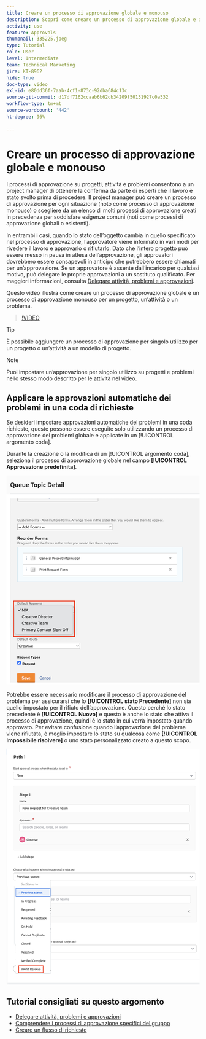 ```yaml
---
title: Creare un processo di approvazione globale e monouso
description: Scopri come creare un processo di approvazione globale e a utente singolo per un progetto, un’attività o un problema.
activity: use
feature: Approvals
thumbnail: 335225.jpeg
type: Tutorial
role: User
level: Intermediate
team: Technical Marketing
jira: KT-8962
hide: true
doc-type: video
exl-id: e80dd36f-7aab-4cf1-873c-92dba684c13c
source-git-commit: d17df7162ccaab6b62db34209f50131927c0a532
workflow-type: tm+mt
source-wordcount: '442'
ht-degree: 96%

---
```


# Creare un processo di approvazione globale e monouso

I processi di approvazione su progetti, attività e problemi consentono a un project manager di ottenere la conferma da parte di esperti che il lavoro è stato svolto prima di procedere. Il project manager può creare un processo di approvazione per ogni situazione (noto come processo di approvazione monouso) o scegliere da un elenco di molti processi di approvazione creati in precedenza per soddisfare esigenze comuni (noti come processi di approvazione globali o esistenti).

In entrambi i casi, quando lo stato dell’oggetto cambia in quello specificato nel processo di approvazione, l’approvatore viene informato in vari modi per rivedere il lavoro e approvarlo o rifiutarlo. Dato che l’intero progetto può essere messo in pausa in attesa dell’approvazione, gli approvatori dovrebbero essere consapevoli in anticipo che potrebbero essere chiamati per un’approvazione. Se un approvatore è assente dall’incarico per qualsiasi motivo, può delegare le proprie approvazioni a un sostituto qualificato. Per maggiori informazioni, consulta [Delegare attività, problemi e approvazioni](/help/manage-work/approval-processes-and-milestone-paths/delegate-approvals.md).

Questo video illustra come creare un processo di approvazione globale e un processo di approvazione monouso per un progetto, un’attività o un problema.

>[!VIDEO](https://video.tv.adobe.com/v/3434695/?quality=12&learn=on&enablevpops&captions=ita)

>[!TIP]
>
>È possibile aggiungere un processo di approvazione per singolo utilizzo per un progetto o un’attività a un modello di progetto.

>[!NOTE]
>
>Puoi impostare un’approvazione per singolo utilizzo su progetti e problemi nello stesso modo descritto per le attività nel video.

## Applicare le approvazioni automatiche dei problemi in una coda di richieste

Se desideri impostare approvazioni automatiche dei problemi in una coda richieste, queste possono essere eseguite solo utilizzando un processo di approvazione dei problemi globale e applicate in un [!UICONTROL argomento coda].

Durante la creazione o la modifica di un [!UICONTROL argomento coda], seleziona il processo di approvazione globale nel campo **[!UICONTROL Approvazione predefinita]**.

![Immagine che mostra come selezionare un processo di approvazione predefinito in un argomento coda](assets/automatic-issue-approval-1.png)

Potrebbe essere necessario modificare il processo di approvazione del problema per assicurarsi che lo **[!UICONTROL stato Precedente]** non sia quello impostato per il rifiuto dell’approvazione. Questo perché lo stato precedente è **[!UICONTROL Nuovo]** e questo è anche lo stato che attiva il processo di approvazione, quindi è lo stato in cui verrà impostato quando approvato. Per evitare confusione quando l’approvazione del problema viene rifiutata, è meglio impostare lo stato su qualcosa come **[!UICONTROL Impossibile risolvere]** o uno stato personalizzato creato a questo scopo.

![Immagine che mostra la modifica dello stato da utilizzare quando il problema viene rifiutato](assets/automatic-issue-approval-2.png)


## Tutorial consigliati su questo argomento

* [Delegare attività, problemi e approvazioni](/help/manage-work/approval-processes-and-milestone-paths/delegate-approvals.md)
* [Comprendere i processi di approvazione specifici del gruppo](/help/administration-and-setup/approval-processes-and-milestone-paths/group-specific-approval-processes.md)
* [Creare un flusso di richieste](/help/manage-work/request-queues/create-a-request-flow.md)

